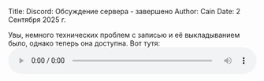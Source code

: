 Title: Discord: Обсуждение сервера - завершено
Author: Cain
Date: 2 Сентября 2025 г.

Увы, немного технических проблем с записью и её выкладыванием было, однако теперь она доступна. Вот тутя:
<audio controls preload="metadata" style="width:100%">
    <source src="/data/audio/2025-08-27%2020-51-58.mp3" type="audio/mpeg">
    Ваш браузер не поддерживает аудио.
</audio>
